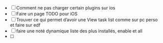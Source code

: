 
- [ ] Comment ne pas charger certain plugins sur ios
- [ ] Faire un page TODO pour iOS 
- [ ] Trouver ce qui permet d’avoir une View task list comme sur pc perso et faire sur edf
- [ ] faire une noté dynamique liste des plus installés, enable et all 
- [ ] 